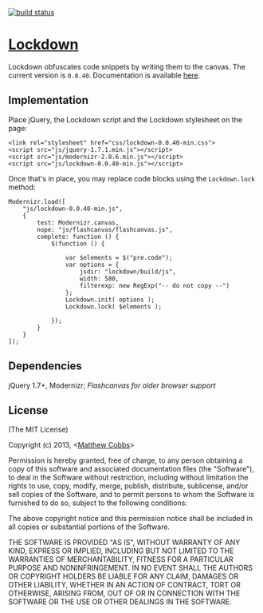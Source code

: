 [![build status](https://raw.github.com/draeton/lockdown/master/status.png)](http://draeton.github.com/lockdown/)

[Lockdown](http://draeton.github.com/lockdown/)
==========

Lockdown obfuscates code snippets by writing them to the canvas.
The current version is `0.0.40`. Documentation is available
[here](http://draeton.github.com/lockdown/lockdown/docs/lockdown.html).

## Implementation

Place jQuery, the Lockdown script and the Lockdown stylesheet on the page:

    <link rel="stylesheet" href="css/lockdown-0.0.40-min.css">
    <script src="js/jquery-1.7.1.min.js"></script>
    <script src="js/modernizr-2.0.6.min.js"></script>
    <script src="js/lockdown-0.0.40-min.js"></script>

Once that's in place, you may replace code blocks using the `Lockdown.lock` method:

    Modernizr.load([
        "js/lockdown-0.0.40-min.js",
        {
            test: Modernizr.canvas,
            nope: "js/flashcanvas/flashcanvas.js",
            complete: function () {
                $(function () {

                    var $elements = $("pre.code");
                    var options = {
                        jsdir: "lockdown/build/js",
                        width: 580,
                        filterexp: new RegExp("-- do not copy --")
                    };
                    Lockdown.init( options );
                    Lockdown.lock( $elements );

                });
            }
        }
    ]);

## Dependencies

jQuery 1.7+, Modernizr; *Flashcanvas for older browser support*

## License

(The MIT License)

Copyright (c) 2013, <[Matthew Cobbs](mailto:draeton@gmail.com)>

Permission is hereby granted, free of charge, to any person obtaining
a copy of this software and associated documentation files (the
"Software"), to deal in the Software without restriction, including
without limitation the rights to use, copy, modify, merge, publish,
distribute, sublicense, and/or sell copies of the Software, and to
permit persons to whom the Software is furnished to do so, subject to
the following conditions:

The above copyright notice and this permission notice shall be included
in all copies or substantial portions of the Software.

THE SOFTWARE IS PROVIDED "AS IS", WITHOUT WARRANTY OF ANY KIND, EXPRESS
OR IMPLIED, INCLUDING BUT NOT LIMITED TO THE WARRANTIES OF
MERCHANTABILITY, FITNESS FOR A PARTICULAR PURPOSE AND NONINFRINGEMENT.
IN NO EVENT SHALL THE AUTHORS OR COPYRIGHT HOLDERS BE LIABLE FOR ANY
CLAIM, DAMAGES OR OTHER LIABILITY, WHETHER IN AN ACTION OF CONTRACT,
TORT OR OTHERWISE, ARISING FROM, OUT OF OR IN CONNECTION WITH THE
SOFTWARE OR THE USE OR OTHER DEALINGS IN THE SOFTWARE.